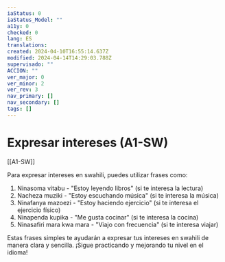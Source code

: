 ```yaml
---
iaStatus: 0
iaStatus_Model: ""
a11y: 0
checked: 0
lang: ES
translations: 
created: 2024-04-10T16:55:14.637Z
modified: 2024-04-14T14:29:03.788Z
supervisado: ""
ACCION: ""
ver_major: 0
ver_minor: 2
ver_rev: 3
nav_primary: []
nav_secondary: []
tags: []
---
```

# Expresar intereses (A1-SW)

[[A1-SW]]

Para expresar intereses en swahili, puedes utilizar frases como:

1. Ninasoma vitabu - "Estoy leyendo libros" (si te interesa la lectura)
2. Nacheza muziki - "Estoy escuchando música" (si te interesa la música)
3. Ninafanya mazoezi - "Estoy haciendo ejercicio" (si te interesa el ejercicio físico)
4. Ninapenda kupika - "Me gusta cocinar" (si te interesa la cocina)
5. Ninasafiri mara kwa mara - "Viajo con frecuencia" (si te interesa viajar)

Estas frases simples te ayudarán a expresar tus intereses en swahili de manera clara y sencilla. ¡Sigue practicando y mejorando tu nivel en el idioma!
